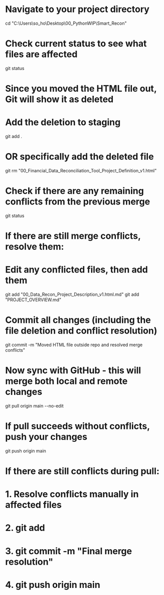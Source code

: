 # Navigate to your project directory
cd "C:\Users\so_ho\Desktop\00_PythonWIP\Smart_Recon"

# Check current status to see what files are affected
git status

# Since you moved the HTML file out, Git will show it as deleted
# Add the deletion to staging
git add .

# OR specifically add the deleted file
git rm "00_Financial_Data_Reconciliation_Tool_Project_Definition_v1.html"

# Check if there are any remaining conflicts from the previous merge
git status

# If there are still merge conflicts, resolve them:
# Edit any conflicted files, then add them
git add "00_Data_Recon_Project_Description_v1.html.md"
git add "PROJECT_OVERVIEW.md"

# Commit all changes (including the file deletion and conflict resolution)
git commit -m "Moved HTML file outside repo and resolved merge conflicts"

# Now sync with GitHub - this will merge both local and remote changes
git pull origin main --no-edit

# If pull succeeds without conflicts, push your changes
git push origin main

# If there are still conflicts during pull:
# 1. Resolve conflicts manually in affected files
# 2. git add <conflicted-files>
# 3. git commit -m "Final merge resolution"
# 4. git push origin main